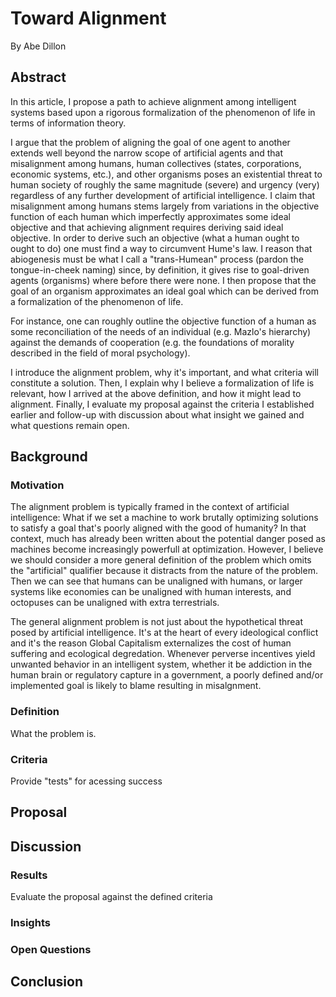 # Toward Alignment
By Abe Dillon

## Abstract 
In this article, I propose a path to achieve alignment among intelligent systems based upon a rigorous formalization of the phenomenon of life in terms of information theory. 

I argue that the problem of aligning the goal of one agent to another extends well beyond the narrow scope of artificial agents and that misalignment among humans, human collectives (states, corporations, economic systems, etc.), and other organisms poses an existential threat to human society of roughly the same magnitude (severe) and urgency (very) regardless of any further development of artificial intelligence. I claim that misalignment among humans stems largely from variations in the objective function of each human which imperfectly approximates some ideal objective and that achieving alignment requires deriving said ideal objective. In order to derive such an objective (what a human ought to ought to do) one must find a way to circumvent Hume's law. I reason that abiogenesis must be what I call a "trans-Humean" process (pardon the tongue-in-cheek naming) since, by definition, it gives rise to goal-driven agents (organisms) where before there were none. I then propose that the goal of an organism approximates an ideal goal which can be derived from a formalization of the phenomenon of life.

For instance, one can roughly outline the objective function of a human as some reconciliation of the needs of an individual (e.g. Mazlo's hierarchy) against the demands of cooperation (e.g. the foundations of morality described in the field of moral psychology).

I introduce the alignment problem, why it's important, and what criteria will constitute a solution. Then, I explain why I believe a formalization of life is relevant, how I arrived at the above definition, and how it might lead to alignment. Finally, I evaluate my proposal against the criteria I established earlier and follow-up with discussion about what insight we gained and what questions remain open.

## Background
### Motivation
The alignment problem is typically framed in the context of artificial intelligence: What if we set a machine to work brutally optimizing solutions to satisfy a goal that's poorly aligned with the good of humanity? In that context, much has already been written about the potential danger posed as machines become increasingly powerfull at optimization. However, I believe we should consider a more general definition of the problem which omits the "artificial" qualifier because it distracts from the nature of the problem. Then we can see that humans can be unaligned with humans, or larger systems like economies can be unaligned with human interests, and octopuses can be unaligned with extra terrestrials.

The general alignment problem is not just about the hypothetical threat posed by artificial intelligence. It's at the heart of every ideological conflict and it's the reason Global Capitalism externalizes the cost of human suffering and ecological degredation. Whenever perverse incentives yield unwanted behavior in an intelligent system, whether it be addiction in the human brain or regulatory capture in a government, a poorly defined and/or implemented goal is likely to blame resulting in misalgnment.

### Definition
What the problem is. 

### Criteria 
Provide "tests" for acessing success

## Proposal


## Discussion
### Results
Evaluate the proposal against the defined criteria
### Insights
### Open Questions

## Conclusion 
